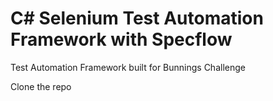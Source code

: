 # C# Selenium Test Automation Framework with Specflow
Test Automation Framework built for Bunnings Challenge 

Clone the repo
